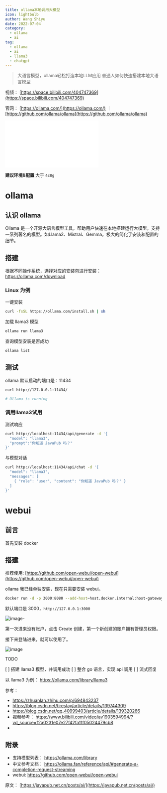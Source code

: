 ```yaml
---
title: ollama本地调用大模型
icon: lightbulb
author: Wang Shiyu
date: 2022-07-04
category:
  - ollama
  - ai
tag:
  - ollama
  - ai
  - llama3
  - chatgpt
---
```





> 大语言模型，ollama轻松打造本地LLM应用
> 普通人如何快速搭建本地大语言模型


视频： [https://space.bilibili.com/404747369](https://space.bilibili.com/404747369)

官网： [https://ollama.com/](https://ollama.com/) ｜ [https://github.com/ollama/ollama](https://github.com/ollama/ollama)


<iframe src="//player.bilibili.com/player.html?isOutside=true&aid=1806178648&bvid=BV18b421E7Wu&cid=1611201303&p=1" scrolling="no" border="0" frameborder="no" framespacing="0" allowfullscreen="true"></iframe>


**建议环境&配置** 大于 `4c8g`


# ollama

## 认识 ollama

Ollama 是一个开源大语言模型工具，帮助用户快速在本地搭建运行大模型。支持一系列著名的模型。如Llama2、Mistral、Gemma，极大的简化了安装和配置的细节。


## 搭建

根据不同操作系统，选择对应的安装包进行安装： https://ollama.com/download

### Linux 为例

一键安装

```bash
curl -fsSL https://ollama.com/install.sh | sh
```

加载 llama3 模型

```bash
ollama run llama3
```

查询模型安装是否成功

```bash
ollama list
```


## 测试

ollama 默认启动的端口是：11434

```bash
curl http://127.0.0.1:11434/

# Ollama is running
```


### 调用llama3试用

测试响应

```bash
curl http://localhost:11434/api/generate -d '{
  "model": "llama3",
  "prompt":"你知道 JavaPub 吗？"
}'
```

与模型对话

```bash
curl http://localhost:11434/api/chat -d '{
  "model": "llama3",
  "messages": [
    { "role": "user", "content": "你知道 JavaPub 吗？" }
  ]
}'
```



# webui

## 前言

首先安装 docker

## 搭建

推荐使用: [https://github.com/open-webui/open-webui](https://github.com/open-webui/open-webui)

ollama 我已经单独安装，现在只需要安装 webui。

```bash
docker run -d -p 3000:8080 --add-host=host.docker.internal:host-gateway -v open-webui:/app/backend/data --name open-webui --restart always ghcr.io/open-webui/open-webui:main
```

默认端口是 3000，`http://127.0.0.1:3000`

![image-](https://javapub-common-oss.oss-cn-beijing.aliyuncs.com/javapub/202407081509663.png)

第一次进来没有账户，点击 Create 创建，第一个新创建的账户拥有管理员权限。

接下来登陆进来，就可以使用了。

![image](https://javapub-common-oss.oss-cn-beijing.aliyuncs.com/javapub/202407081511790.png)









TODO

[ ] 搭建 llama3 模型，并调用成功
[ ] 整合 go 语言，实现 api 调用
[ ] 流式回复


以 llama3 为例： https://ollama.com/library/llama3




参考：
- https://zhuanlan.zhihu.com/p/694843237
- https://blog.csdn.net/tirestay/article/details/139744309
- https://blog.csdn.net/qq_40999403/article/details/139320266
- 视频参考： https://www.bilibili.com/video/av1903594994/?vd_source=f2a0231e07e27f42fa11f05024479cb8
- 



## 附录

- 支持模型列表： https://ollama.com/library
- 中文参考文档： https://ollama.fan/reference/api/#generate-a-completion-request-streaming
- webui: https://github.com/open-webui/open-webui




原文： [https://javapub.net.cn/posts/ai/](https://javapub.net.cn/posts/ai/)





